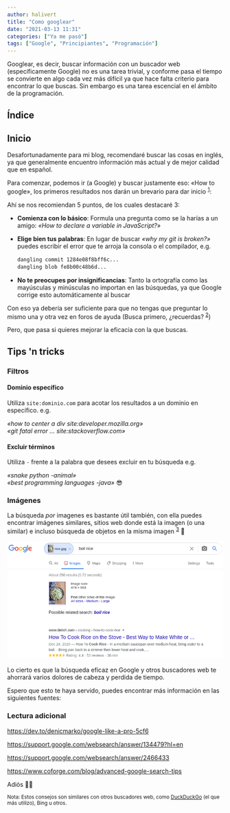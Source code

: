 ```yaml
---
author: halivert
title: "Como googlear"
date: "2021-03-13 11:31"
categories: ["Ya me pasó"]
tags: ["Google", "Principiantes", "Programación"]
---
```


Googlear, es decir, buscar información con un buscador web (específicamente
Google) no es una tarea trivial, y conforme pasa el tiempo se convierte en algo
cada vez más difícil ya que hace falta criterio para encontrar lo que buscas.
Sin embargo es una tarea escencial en el ámbito de la programación.

<!-- Seguir leyendo -->

## Índice

## Inicio

Desafortunadamente para mi blog, recomendaré buscar las cosas en inglés, ya que
generalmente encuentro información más actual y de mejor calidad que en español.

Para comenzar, podemos ir (a Google) y buscar justamente eso: «How to google»,
los primeros resultados nos darán un brevario para dar inicio
<sup class="ref">[1][]</sup>:

Ahí se nos recomiendan 5 puntos, de los cuales destacaré 3:

- **Comienza con lo básico**: Formula una pregunta como se la harías a un amigo:
  _«How to declare a variable in JavaScript?»_

- **Elige bien tus palabras**: En lugar de buscar _«why my git is broken?»_
  puedes escribir el error que te arroja la consola o el compilador, e.g.

  ```sh
  dangling commit 1284e08f8bff6c...
  dangling blob fe8b00c48b6d...
  ```

- **No te preocupes por insignificancias**: Tanto la ortografía como las
  mayúsculas y minúsculas no importan en las búsquedas, ya que Google corrige
  esto automáticamente al buscar

Con eso ya debería ser suficiente para que no tengas que preguntar lo mismo una
y otra vez en foros de ayuda (Busca primero, ¿recuerdas?
<sup class="ref">[2][]</sup>)

Pero, que pasa si quieres mejorar la eficacia con la que buscas.

## Tips 'n tricks

### Filtros

#### Dominio específico

Utiliza `site:dominio.com` para acotar los resultados a un dominio en
específico. e.g.<br />

_«how to center a div site:developer.mozilla.org»_<br />
_«git fatal error ... site:stackoverflow.com»_

#### Excluir términos

Utiliza `-` frente a la palabra que desees excluir en tu búsqueda e.g.<br />

_«snake python -animal»_<br />
_«best programming languages -java»_ 😎

### Imágenes

La búsqueda _por_ imagenes es bastante útil también, con ella puedes encontrar
imágenes similares, sitios web donde está la imagen (o una similar) e incluso
búsqueda de objetos en la misma imagen <sup class="ref">[3][]</sup> 🤯

![Resultado del busqueda por imagen](../../assets/img/2021-03-how-to-google/reverse-image-search.png)

Lo cierto es que la búsqueda eficaz en Google y otros buscadores web te ahorrará
varios dolores de cabeza y perdida de tiempo.

Espero que esto te haya servido, puedes encontrar más información en las
siguientes fuentes:

### Lectura adicional

<https://dev.to/denicmarko/google-like-a-pro-5cf6>

<https://support.google.com/websearch/answer/134479?hl=en>

<https://support.google.com/websearch/answer/2466433>

<https://www.coforge.com/blog/advanced-google-search-tips>

Adiós 👋🏽

<small>

Nota: Estos consejos son similares con otros buscadores web, como
[DuckDuckGo][] (el que más utilizo), Bing u otros.

</small>

[duckduckgo]: https://duckduckgo.com
[1]: https://support.google.com/websearch/answer/134479?hl=en
[2]: /blog/2021/02/how-to-ask
[3]: https://support.google.com/websearch/answer/1325808
